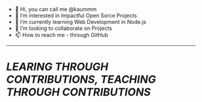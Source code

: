 - 👋 Hi, you can call me @kaummm
- 👀 I’m interested in Impactful Open Sorce Projects
- 🌱 I’m currently learning Web Development in Node.js
- 💞️ I’m looking to collaborate on Projects
- 📫 How to reach me - through GitHub

<hr>
<em> <H1> LEARING THROUGH CONTRIBUTIONS, TEACHING THROUGH CONTRIBUTIONS </H1> </em> 

<!---
kaummm/kaummm is a ✨ special ✨ repository because its `README.md` (this file) appears on your GitHub profile.
You can click the Preview link to take a look at your changes.
--->
